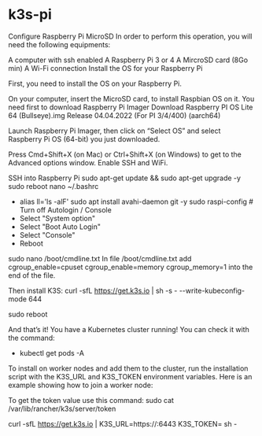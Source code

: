 # k3s-pi

Configure Raspberry Pi MicroSD
In order to perform this operation, you will need the following equipments:

A computer with ssh enabled
A Raspberry Pi 3 or 4
A MircroSD card (8Go min)
A Wi-Fi connection
Install the OS for your Raspberry Pi

First, you need to install the OS on your Raspberry Pi. 

On your computer, insert the MicroSD card, to install Raspbian OS on it.
You need first to download Raspberry Pi Imager 
Download Raspberry PI OS Lite 64 (Bullseye).img
Release 04.04.2022 (For PI 3/4/400) (aarch64)

Launch Raspberry Pi Imager, then click on “Select OS” and select Raspberry Pi OS (64-bit) you just downloaded.

Press Cmd+Shift+X (on Mac) or Ctrl+Shift+X (on Windows) to get to the Advanced options window. 
Enable SSH and WiFi.

SSH into Raspberry Pi
sudo apt-get update && sudo apt-get upgrade -y
sudo reboot
nano ~/.bashrc
- alias ll='ls -alF'
sudo apt install avahi-daemon git -y
sudo raspi-config # Turn off Autologin / Console
- Select "System option"
- Select "Boot Auto Login"
- Select "Console"
- Reboot

sudo nano /boot/cmdline.txt
In file /boot/cmdline.txt add cgroup_enable=cpuset cgroup_enable=memory cgroup_memory=1 into the end of the file.

Then install K3S:
curl -sfL https://get.k3s.io | sh -s - --write-kubeconfig-mode 644

sudo reboot

And that’s it! You have a Kubernetes cluster running! You can check it with the command:
- kubectl get pods -A

To install on worker nodes and add them to the cluster, run the installation script with the K3S_URL and K3S_TOKEN environment variables. Here is an example showing how to join a worker node:

To get the token value use this command:
sudo cat /var/lib/rancher/k3s/server/token


curl -sfL https://get.k3s.io | K3S_URL=https://<server>:6443 K3S_TOKEN=<token> sh -


